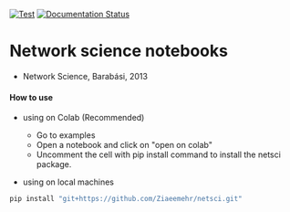 [![Test](https://github.com/Ziaeemehr/netsci/actions/workflows/tests.yml/badge.svg)](https://github.com/Ziaeemehr/netsci/actions/workflows/tests.yml)
[![Documentation Status](https://github.com/Ziaeemehr/netsci/actions/workflows/documents.yml/badge.svg
)](https://ziaeemehr.github.io/netsci/)

# Network science notebooks

- Network Science, Barabási, 2013

#### How to use 
- using on Colab (Recommended)

    - Go to examples
    - Open a notebook and click on "open on colab"
    - Uncomment the cell with pip install command to install the netsci package.

- using on local machines

```bash
pip install "git+https://github.com/Ziaeemehr/netsci.git" 
```


